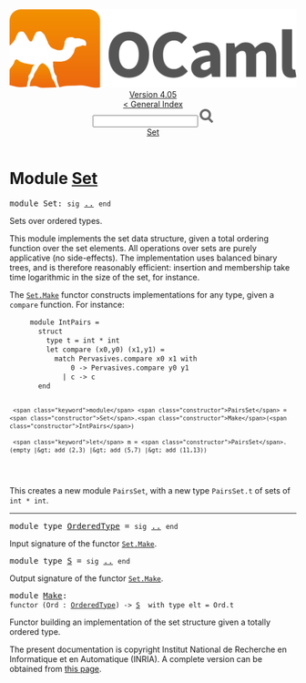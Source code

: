 <!-- ((! set title API !)) ((! set documentation !)) ((! set api !)) ((! set nobreadcrumb !)) -->
<div class="api"><header><nav class="toc brand"><a class="brand" href="https://ocaml.org/"><img src="colour-logo-gray.svg" class="svg" alt="OCaml"></a></nav><nav class="toc"><div class="toc_version"><a href="/docs" id="version-select">Version 4.05</a></div><a href="index.html">&lt; General Index</a><div class="api_search"><input type="text" name="apisearch" id="api_search" oninput="mySearch(false);" onkeypress="this.oninput();" onclick="this.oninput();" onpaste="this.oninput();">
<img src="search_icon.svg" alt="Search" class="svg" onclick="mySearch(false)"></div>
<div id="search_results"></div><div class="toc_title"><a href="#top">Set</a></div><ul></ul></nav></header>

<h1>Module <a href="type_Set.html">Set</a></h1>

<pre><span class="keyword">module</span> Set: <code class="code"><span class="keyword">sig</span></code> <a href="Set.html">..</a> <code class="code"><span class="keyword">end</span></code></pre><div class="info module top">
Sets over ordered types.
<p>

   This module implements the set data structure, given a total ordering
   function over the set elements. All operations over sets
   are purely applicative (no side-effects).
   The implementation uses balanced binary trees, and is therefore
   reasonably efficient: insertion and membership take time
   logarithmic in the size of the set, for instance.
</p><p>

   The <a href="Set.Make.html"><code class="code"><span class="constructor">Set</span>.<span class="constructor">Make</span></code></a> functor constructs implementations for any type, given a
   <code class="code">compare</code> function.
   For instance:
   </p><pre class="codepre"><code class="code">     <span class="keyword">module</span> <span class="constructor">IntPairs</span> =
       <span class="keyword">struct</span>
         <span class="keyword">type</span> t = int * int
         <span class="keyword">let</span> compare (x0,y0) (x1,y1) =
           <span class="keyword">match</span> <span class="constructor">Pervasives</span>.compare x0 x1 <span class="keyword">with</span>
               0 <span class="keywordsign">-&gt;</span> <span class="constructor">Pervasives</span>.compare y0 y1
             <span class="keywordsign">|</span> c <span class="keywordsign">-&gt;</span> c
       <span class="keyword">end</span>

     <span class="keyword">module</span> <span class="constructor">PairsSet</span> = <span class="constructor">Set</span>.<span class="constructor">Make</span>(<span class="constructor">IntPairs</span>)

     <span class="keyword">let</span> m = <span class="constructor">PairsSet</span>.(empty |&gt; add (2,3) |&gt; add (5,7) |&gt; add (11,13))
   </code></pre>
<p>

   This creates a new module <code class="code"><span class="constructor">PairsSet</span></code>, with a new type <code class="code"><span class="constructor">PairsSet</span>.t</code>
   of sets of <code class="code">int&nbsp;*&nbsp;int</code>.<br>
</p></div>
<hr width="100%">

<pre><span class="keyword">module type</span> <a href="Set.OrderedType.html">OrderedType</a> = <code class="code"><span class="keyword">sig</span></code> <a href="Set.OrderedType.html">..</a> <code class="code"><span class="keyword">end</span></code></pre><div class="info">
Input signature of the functor <a href="Set.Make.html"><code class="code"><span class="constructor">Set</span>.<span class="constructor">Make</span></code></a>.
</div>

<pre><span class="keyword">module type</span> <a href="Set.S.html">S</a> = <code class="code"><span class="keyword">sig</span></code> <a href="Set.S.html">..</a> <code class="code"><span class="keyword">end</span></code></pre><div class="info">
Output signature of the functor <a href="Set.Make.html"><code class="code"><span class="constructor">Set</span>.<span class="constructor">Make</span></code></a>.
</div>

<pre><span class="keyword">module</span> <a href="Set.Make.html">Make</a>: <div class="sig_block"><code class="code"><span class="keyword">functor</span>&nbsp;(</code><code class="code"><span class="constructor">Ord</span></code><code class="code">&nbsp;:&nbsp;</code><code class="type"><a href="Set.OrderedType.html">OrderedType</a></code><code class="code">)&nbsp;<span class="keywordsign">-&gt;</span>&nbsp;</code><code class="type"><a href="Set.S.html">S</a></code><code class="type">  with type elt = Ord.t</code></div></pre><div class="info">
Functor building an implementation of the set structure
   given a totally ordered type.
</div>
<div class="copyright">The present documentation is copyright Institut National de Recherche en Informatique et en Automatique (INRIA). A complete version can be obtained from <a href="http://caml.inria.fr/pub/docs/manual-ocaml/">this page</a>.</div></div>
